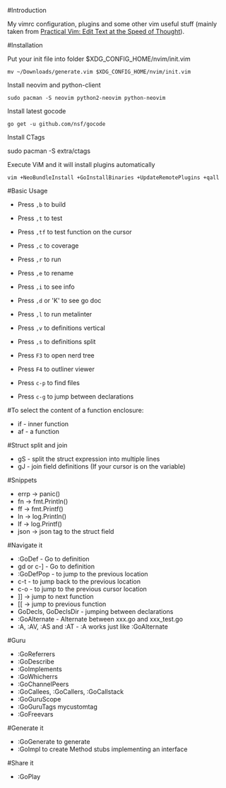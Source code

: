 #Introduction

My vimrc configuration, plugins and some other vim useful stuff (mainly taken from [Practical Vim: Edit Text at the Speed of Thought](http://pragprog.com/book/dnvim/practical-vim)).

#Installation

Put your init file into folder $XDG_CONFIG_HOME/nvim/init.vim
```
mv ~/Downloads/generate.vim $XDG_CONFIG_HOME/nvim/init.vim
```

Install neovim and python-client

```
sudo pacman -S neovim python2-neovim python-neovim
```

Install latest gocode

```
go get -u github.com/nsf/gocode
```

Install CTags

sudo pacman -S extra/ctags


Execute ViM and it will install plugins automatically
```
vim +NeoBundleInstall +GoInstallBinaries +UpdateRemotePlugins +qall
```

#Basic Usage

- Press `,b`  to build
- Press `,t`  to test
- Press `,tf` to test function on the cursor
- Press `,c`  to coverage
- Press `,r`  to run
- Press `,e`  to rename

- Press `,i`  to see info
- Press `,d` or 'K'  to see go doc
- Press `,l`  to run metalinter
- Press `,v`  to definitions vertical
- Press `,s`  to definitions split

- Press `F3`  to open nerd tree
- Press `F4`  to outliner viewer

- Press `c-p` to find files
- Press `c-g` to jump between declarations

#To select the content of a function enclosure:
- if - inner function
- af - a function

#Struct split and join
- gS - split the struct expression into multiple lines
- gJ - join field definitions (If your cursor is on the variable)

#Snippets
- errp -> panic()
- fn -> fmt.Println()
- ff -> fmt.Printf()
- ln -> log.Println()
- lf -> log.Printf()
- json -> json tag to the struct field

#Navigate it
- :GoDef - Go to definition
- gd or c-] - Go to definition
- :GoDefPop - to jump to the previous location
- c-t - to jump back to the previous location
- c-o - to jump to the previous cursor location
- ]] -> jump to next function
- [[ -> jump to previous function
- GoDecls, GoDeclsDir - jumping between declarations
- :GoAlternate - Alternate between xxx.go and xxx_test.go
- :A, :AV, :AS and :AT - :A works just like :GoAlternate

#Guru
- :GoReferrers
- :GoDescribe
- :GoImplements
- :GoWhicherrs
- :GoChannelPeers
- :GoCallees, :GoCallers, :GoCallstack
- :GoGuruScope <scope>
- :GoGuruTags mycustomtag
- :GoFreevars

#Generate it
- :GoGenerate to generate
- :GoImpl to create Method stubs implementing an interface

#Share it
- :GoPlay

